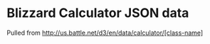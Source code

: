 # Blizzard Calculator JSON data
Pulled from http://us.battle.net/d3/en/data/calculator/[class-name]
